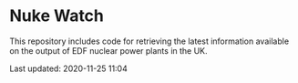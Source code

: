 # Nuke Watch

This repository includes code for retrieving the latest information available on the output of EDF nuclear power plants in the UK.

Last updated: 2020-11-25 11:04